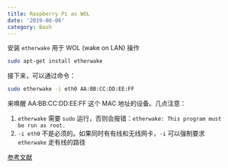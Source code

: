 ```yaml
---
title: Raspberry Pi as WOL
date: '2019-08-06'
category: Bash
---
```


安装 `etherwake` 用于 WOL (wake on LAN) 操作

```bash
sudo apt-get install etherwake
```

接下来，可以通过命令：

```bash
sudo etherwake -i eth0 AA:BB:CC:DD:EE:FF
```

来唤醒 AA:BB:CC:DD:EE:FF 这个 MAC 地址的设备。几点注意：

1. `etherwake` 需要 `sudo` 运行，否则会报错：`etherwake: This program must be run as root.`
2. `-i eth0` 不是必须的。如果同时有有线和无线网卡，`-i` 可以强制要求 `etherwake` 走有线的路径

[参考文献](https://notenoughtech.com/featured/use-raspberry-pi-wol/)
